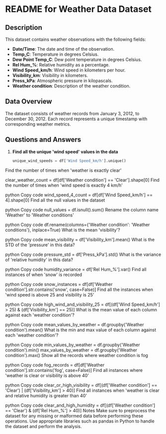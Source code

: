 # README for Weather Data Dataset

## Description

This dataset contains weather observations with the following fields:
- **Date/Time**: The date and time of the observation.
- **Temp_C**: Temperature in degrees Celsius.
- **Dew Point Temp_C**: Dew point temperature in degrees Celsius.
- **Rel Hum_%**: Relative humidity as a percentage.
- **Wind Speed_km/h**: Wind speed in kilometers per hour.
- **Visibility_km**: Visibility in kilometers.
- **Press_kPa**: Atmospheric pressure in kilopascals.
- **Weather condition**: Description of the weather condition.

## Data Overview

The dataset consists of weather records from January 3, 2012, to December 30, 2012. Each record represents a unique timestamp with corresponding weather metrics.

## Questions and Answers

1. **Find all the unique 'wind speed' values in the data**  
   ```python
   unique_wind_speeds = df['Wind Speed_km/h'].unique()
Find the number of times when 'weather is exactly clear'


clear_weather_count = df[df['Weather condition'] == 'Clear'].shape[0]
Find the number of times when 'wind speed is exactly 4 km/h'

python
Copy code
wind_speed_4_count = df[df['Wind Speed_km/h'] == 4].shape[0]
Find all the null values in the dataset

python
Copy code
null_values = df.isnull().sum()
Rename the column name 'Weather' to 'Weather conditions'

python
Copy code
df.rename(columns={'Weather condition': 'Weather conditions'}, inplace=True)
What is the mean 'visibility'?

python
Copy code
mean_visibility = df['Visibility_km'].mean()
What is the STD of the 'pressure' in this data?

python
Copy code
pressure_std = df['Press_kPa'].std()
What is the variance of 'relative humidity' in this data?

python
Copy code
humidity_variance = df['Rel Hum_%'].var()
Find all instances of when 'snow' is recorded

python
Copy code
snow_instances = df[df['Weather condition'].str.contains('snow', case=False)]
Find all the instances when 'wind speed is above 25 and visibility is 25'

python
Copy code
high_wind_and_visibility_25 = df[(df['Wind Speed_km/h'] > 25) & (df['Visibility_km'] == 25)]
What is the mean value of each column against each 'weather condition'?

python
Copy code
mean_values_by_weather = df.groupby('Weather condition').mean()
What is the min and max value of each column against each 'weather condition'?

python
Copy code
min_values_by_weather = df.groupby('Weather condition').min()
max_values_by_weather = df.groupby('Weather condition').max()
Show all the records where weather condition is fog

python
Copy code
fog_records = df[df['Weather condition'].str.contains('fog', case=False)]
Find all instances where 'weather is clear or visibility is above 40'

python
Copy code
clear_or_high_visibility = df[(df['Weather condition'] == 'Clear') | (df['Visibility_km'] > 40)]
Find all instances when 'weather is clear and relative humidity is greater than 40'

python
Copy code
clear_and_high_humidity = df[(df['Weather condition'] == 'Clear') & (df['Rel Hum_%'] > 40)]
Notes
Make sure to preprocess the dataset for any missing or malformed data before performing these operations.
Use appropriate libraries such as pandas in Python to handle the dataset and perform the analysis.
